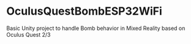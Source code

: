 # OculusQuestBombESP32WiFi
Basic Unity project to handle Bomb behavior in Mixed Reality based on Oculus Quest 2/3
